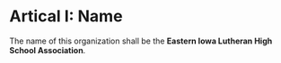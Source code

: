 # Artical I: Name

The name of this organization shall be the **Eastern Iowa Lutheran High School Association**.